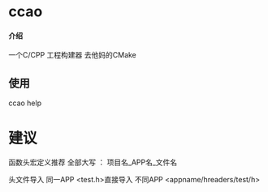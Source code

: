 # ccao

#### 介绍
一个C/CPP 工程构建器 去他妈的CMake
## 使用
ccao help

# 建议 

函数头宏定义推荐
  全部大写 ： 项目名_APP名_文件名
  
头文件导入 
    同一APP
        <test.h>直接导入
    不同APP
        <appname/hreaders/test/h>
